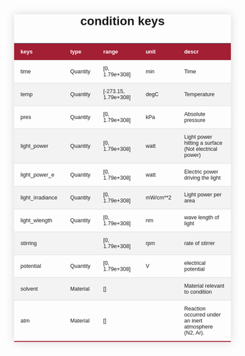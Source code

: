 <table class="styled-table"><caption>condition keys</caption><thead><tr><th>keys</th><th>type</th><th>range</th><th>unit</th><th>descr</th></tr></thead><tbody><tr><td>time</td><td>Quantity</td><td>[0, 1.79e+308]</td><td>min</td><td>Time</td></tr><tr><td>temp</td><td>Quantity</td><td>[-273.15, 1.79e+308]</td><td>degC</td><td>Temperature</td></tr><tr><td>pres</td><td>Quantity</td><td>[0, 1.79e+308]</td><td>kPa</td><td>Absolute pressure</td></tr><tr><td>light_power</td><td>Quantity</td><td>[0, 1.79e+308]</td><td>watt</td><td>Light power hitting a surface (Not electrical power)</td></tr><tr><td>light_power_e</td><td>Quantity</td><td>[0, 1.79e+308]</td><td>watt</td><td>Electric power driving the light</td></tr><tr><td>light_irradiance</td><td>Quantity</td><td>[0, 1.79e+308]</td><td>mW/cm**2</td><td>Light power per area</td></tr><tr><td>light_wlength</td><td>Quantity</td><td>[0, 1.79e+308]</td><td>nm</td><td>wave length of light</td></tr><tr><td>stirring</td><td><class 'float'></td><td>[0, 1.79e+308]</td><td>rpm</td><td>rate of stirrer</td></tr><tr><td>potential</td><td>Quantity</td><td>[0, 1.79e+308]</td><td>V</td><td>electrical potential</td></tr><tr><td>solvent</td><td>Material</td><td>[]</td><td></td><td>Material relevant to condition</td></tr><tr><td>atm</td><td>Material</td><td>[]</td><td></td><td>Reaction occurred under an inert atmosphere (N2, Ar).</td></tr></tbody></table><style type="text/css"> table.styled-table caption {padding-bottom: 0.5em; font-weight: bold; font-size: 28px;} table.styled-table {border-collapse: collapse; margin: 25px 0; font-size: 0.9em; font-family: sans-serif; min-width: 400px; box-shadow: 0 0 20px rgba(0, 0, 0, 0.15);} table.styled-table thead tr {background-color: #A31F34; color: #ffffff;text-align: left;} table.styled-table th {padding: 12px 15px;} table.styled-table td {padding: 12px 15px;} table.styled-table tr {border-bottom: 1px solid #dddddd;} table.styled-table tbody tr:last-of-type {border-bottom: 2px solid #A31F34;} table.styled-table tbody tr:nth-of-type(even) {background-color: #f3f3f3;} </style>
